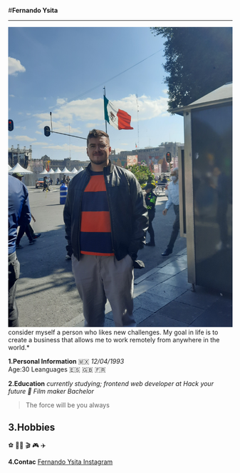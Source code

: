 #**Fernando Ysita**

---

![hyf](./img/FernandoYsita.jpg) consider myself a person who likes new
challenges. My goal in life is to create a business that allows me to work
remotely from anywhere in the world.\*

**1.Personal Information** :mexico: _12/04/1993_  
Age:30 
Leanguages :es: :gb: :fr: 

**2.Education** _currently studying;
frontend web developer at Hack your future_ _:movie_camera: Film maker Bachelor_

> The force will be you always

## **3.Hobbies**

:soccer: :blue_book::beer: :clapper: :video_game: :airplane:

**4.Contac**
[Fernando Ysita Instagram](https://www.instagram.com/fernando_ysita/?next=%2F)
